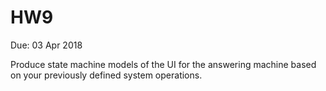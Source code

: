 # HW9
Due: 03 Apr 2018

Produce state machine models of the UI for the answering machine based on your previously defined system operations.
